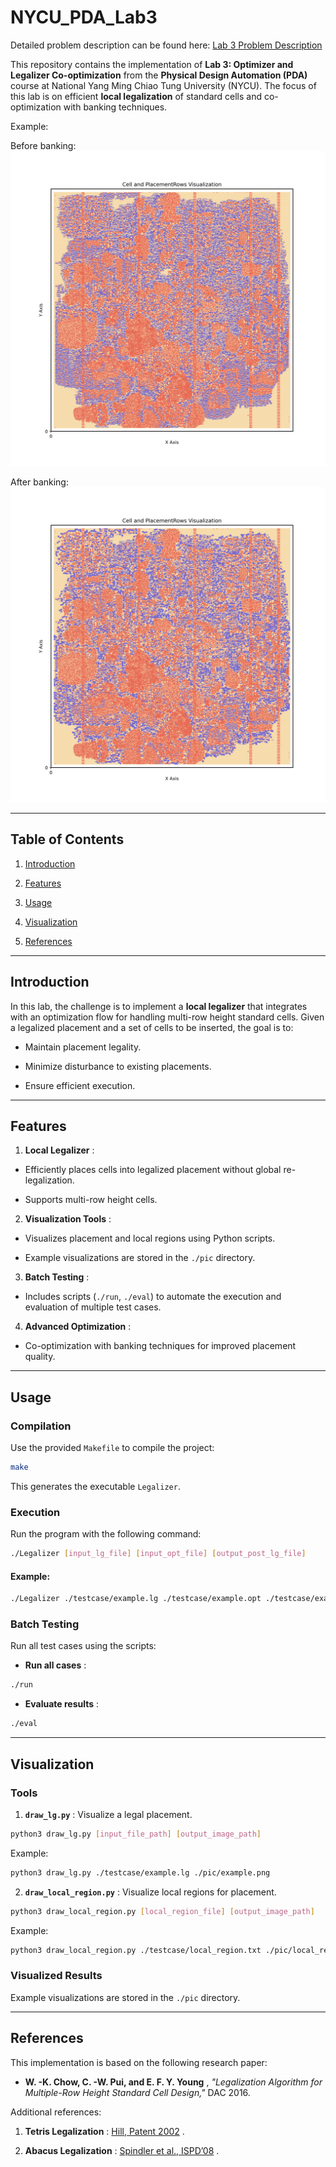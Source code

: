 # NYCU_PDA_Lab3 

Detailed problem description can be found here:
[Lab 3 Problem Description](https://hackmd.io/@coherent17/PDA_Lab3)

This repository contains the implementation of **Lab 3: Optimizer and Legalizer Co-optimization**  from the **Physical Design Automation (PDA)**  course at National Yang Ming Chiao Tung University (NYCU). The focus of this lab is on efficient **local legalization**  of standard cells and co-optimization with banking techniques.


Example:

Before banking:
![alt text](pic/testcase1_16900.png)

After banking:
![alt text](pic/final_row_16900.png)

---


## Table of Contents 
 
1. [Introduction](https://chatgpt.com/c/674018e5-e898-8001-94b9-f3dee2ec3f9e#introduction)
 
2. [Features](https://chatgpt.com/c/674018e5-e898-8001-94b9-f3dee2ec3f9e#features)
 
3. [Usage](https://chatgpt.com/c/674018e5-e898-8001-94b9-f3dee2ec3f9e#usage)
 
4. [Visualization](https://chatgpt.com/c/674018e5-e898-8001-94b9-f3dee2ec3f9e#visualization)
 
5. [References](https://chatgpt.com/c/674018e5-e898-8001-94b9-f3dee2ec3f9e#references)


---


## Introduction 
In this lab, the challenge is to implement a **local legalizer**  that integrates with an optimization flow for handling multi-row height standard cells. Given a legalized placement and a set of cells to be inserted, the goal is to:
- Maintain placement legality.

- Minimize disturbance to existing placements.

- Ensure efficient execution.

---


## Features 
 
1. **Local Legalizer** :
  - Efficiently places cells into legalized placement without global re-legalization.

  - Supports multi-row height cells.
 
2. **Visualization Tools** :
  - Visualizes placement and local regions using Python scripts.
 
  - Example visualizations are stored in the `./pic` directory.
 
3. **Batch Testing** : 
  - Includes scripts (`./run`, `./eval`) to automate the execution and evaluation of multiple test cases.
 
4. **Advanced Optimization** :
  - Co-optimization with banking techniques for improved placement quality.


---


## Usage 

### Compilation 
Use the provided `Makefile` to compile the project:

```bash
make
```
This generates the executable `Legalizer`.
### Execution 

Run the program with the following command:


```bash
./Legalizer [input_lg_file] [input_opt_file] [output_post_lg_file]
```

#### Example: 


```bash
./Legalizer ./testcase/example.lg ./testcase/example.opt ./testcase/example_post.lg
```

### Batch Testing 

Run all test cases using the scripts:
 
- **Run all cases** :

```bash
./run
```
 
- **Evaluate results** :

```bash
./eval
```


---


## Visualization 

### Tools 
 
1. **`draw_lg.py`** : Visualize a legal placement.

```bash
python3 draw_lg.py [input_file_path] [output_image_path]
```

Example:


```bash
python3 draw_lg.py ./testcase/example.lg ./pic/example.png
```
 
2. **`draw_local_region.py`** : Visualize local regions for placement.

```bash
python3 draw_local_region.py [local_region_file] [output_image_path]
```

Example:


```bash
python3 draw_local_region.py ./testcase/local_region.txt ./pic/local_region.png
```

### Visualized Results 
Example visualizations are stored in the `./pic` directory.

---


## References 

This implementation is based on the following research paper:
 
- **W. -K. Chow, C. -W. Pui, and E. F. Y. Young** , *"Legalization Algorithm for Multiple-Row Height Standard Cell Design,"* DAC 2016.

Additional references:
 
1. **Tetris Legalization** : [Hill, Patent 2002](https://patentimages.storage.googleapis.com/0d/17/0f/8b9dbb9343b70f/US6370673.pdf) .
 
2. **Abacus Legalization** : [Spindler et al., ISPD’08](https://dl.acm.org/doi/pdf/10.1145/1353629.1353640) .